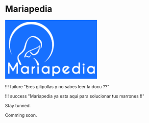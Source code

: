 # Mariapedia 
<img src="images/mariapedia.png" alt="mariapedia" width="300"/>

!!! failure "Eres gilipollas y no sabes leer la docu ??"

!!! success "Mariapedia ya esta aqui para solucionar tus marrones !!"

Stay tunned.

Comming soon. 
